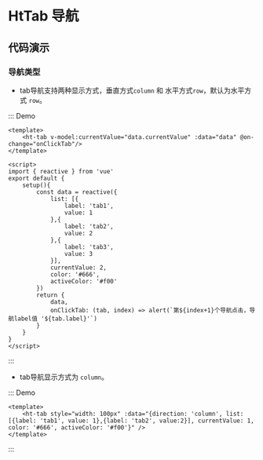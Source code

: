 # HtTab 导航

## 代码演示

### 导航类型

- tab导航支持两种显示方式，垂直方式`column` 和 水平方式`row`，默认为水平方式 `row`。

::: Demo
```vue demo
<template>
    <ht-tab v-model:currentValue="data.currentValue" :data="data" @on-change="onClickTab"/>
</template>

<script>
import { reactive } from 'vue'
export default {
    setup(){
        const data = reactive({
            list: [{
                label: 'tab1', 
                value: 1
            },{
                label: 'tab2', 
                value: 2
            },{
                label: 'tab3', 
                value: 3
            }], 
            currentValue: 2, 
            color: '#666', 
            activeColor: '#f00'
        })
        return {
            data,
            onClickTab: (tab, index) => alert(`第${index+1}个导航点击，导航label值 '${tab.label}'`)
        }
    }
}
</script>
```
:::


- tab导航显示方式为 `column`。


::: Demo
```vue demo
<template>
    <ht-tab style="width: 100px" :data="{direction: 'column', list: [{label: 'tab1', value: 1},{label: 'tab2', value:2}], currentValue: 1, color: '#666', activeColor: '#f00'}" />
</template>
```
:::